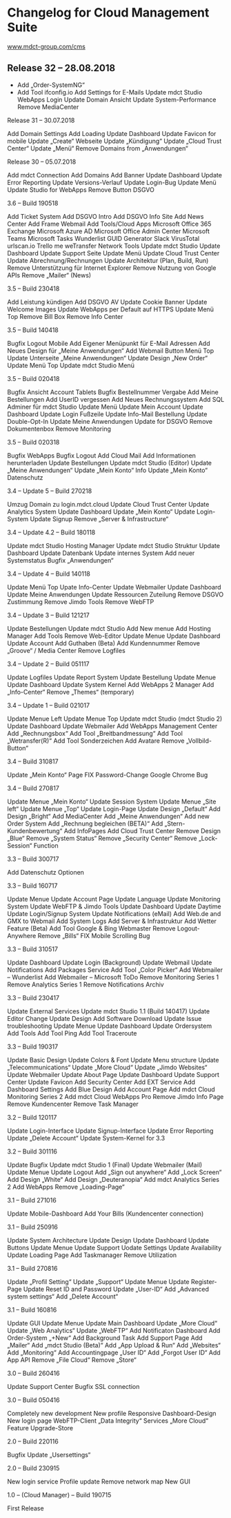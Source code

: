 # Changelog for Cloud Management Suite
www.mdct-group.com/cms


## Release 32 – 28.08.2018

- Add „Order-SystemNG“
- Add Tool ifconfig.io
Add Settings for E-Mails
Update mdct Studio WebApps Login
Update Domain Ansicht
Update System-Performance
Remove MediaCenter
 

Release 31 – 30.07.2018

Add Domain Settings
Add Loading
Update Dashboard
Update Favicon for mobile
Update „Create“ Webseite
Update „Kündigung“
Update „Cloud Trust Center“
Update „Menü“
Remove Domains from „Anwendungen“
 

Release 30 – 05.07.2018

Add mdct Connection
Add Domains
Add Banner
Update Dashboard
Update Error Reporting
Update Versions-Verlauf
Update Login-Bug
Update Menü
Update Studio for WebApps
Remove Button DSGVO
 

3.6 – Build 190518

Add Ticket System
Add DSGVO Intro
Add DSGVO Info Site
Add News Center
Add Frame Webmail
Add Tools/Cloud Apps
Microsoft Office 365 Exchange
Microsoft Azure AD
Microsoft Office Admin Center
Microsoft Teams
Microsoft Tasks
Wunderlist
GUID Generator
Slack
VirusTotal
urlscan.io
Trello
me
weTransfer
Network Tools
Update mdct Studio
Update Dashboard
Update Support Seite
Update Menü
Update Cloud Trust Center
Update Abrechnung/Rechnungen
Update Architektur (Plan, Build, Run)
Remove Unterstützung für Internet Explorer
Remove Nutzung von Google APIs
Remove „Mailer“ (News)
 

3.5 – Build 230418

Add Leistung kündigen
Add DSGVO AV
Update Cookie Banner
Update Welcome Images
Update WebApps per Default auf HTTPS
Update Menü Top
Remove Bill Box
Remove Info Center
 

3.5 – Build 140418

Bugfix Logout Mobile
Add Eigener Menüpunkt für E-Mail Adressen
Add Neues Design für „Meine Anwendungen“
Add Webmail Button Menü Top
Update Unterseite „Meine Anwendungen“
Update Design „New Order“
Update Menü Top
Update mdct Studio Menü
 

3.5 – Build 020418

Bugfix Ansicht Account Tablets
Bugfix Bestellnummer Vergabe
Add Meine Bestellungen
Add UserID vergessen
Add Neues Rechnungssystem
Add SQL Adminer für mdct Studio
Update Menü
Update Mein Account
Update Dashboard
Update Login Fußzeile
Update Info-Mail Bestellung
Update Double-Opt-In
Update Meine Anwendungen
Update for DSGVO
Remove Dokumentenbox
Remove Monitoring
 

3.5 – Build 020318

Bugfix WebApps
Bugfix Logout
Add Cloud Mail
Add Informationen herunterladen
Update Bestellungen
Update mdct Studio (Editor)
Update „Meine Anwendungen“
Update „Mein Konto“ Info
Update „Mein Konto“ Datenschutz
 

3.4 – Update 5 – Build 270218

Umzug Domain zu login.mdct.cloud
Update Cloud Trust Center
Update Analytics System
Update Dashboard
Update „Mein Konto“
Update Login-System
Update Signup
Remove „Server & Infrastructure“
 

3.4 – Update 4.2 – Build 180118

Update mdct Studio Hosting Manager
Update mdct Studio Struktur
Update Dashboard
Update Datenbank
Update internes System
Add neuer Systemstatus
Bugfix „Anwendungen“
 

3.4 – Update 4 – Build 140118

Update Menü Top
Upate Info-Center
Update Webmailer
Update Dashboard
Update Meine Anwendungen
Update Ressourcen Zuteilung
Remove DSGVO Zustimmung
Remove Jimdo Tools
Remove WebFTP
 

3.4 – Update 3 – Build 121217

Update Bestellungen
Update mdct Studio
Add New menue
Add Hosting Manager
Add Tools
Remove Web-Editor
Update Menue
Update Dashboard
Update Account
Add Guthaben (Beta)
Add Kundennummer
Remove „Groove“ / Media Center
Remove Logfiles
 

3.4 – Update 2 – Build 051117

Update Logfiles
Update Report System
Update Bestellung
Update Menue
Update Dashboard
Update System Kernel
Add WebApps 2 Manager
Add „Info-Center“
Remove „Themes“ (temporary)
 

3.4 – Update 1 – Build 021017

Update Menue Left
Update Menue Top
Update mdct Studio (mdct Studio 2)
Update Dashboard
Update Webmailer
Add WebApps Management Center
Add „Rechnungsbox“
Add Tool „Breitbandmessung“
Add Tool „Wetransfer(R)“
Add Tool Sonderzeichen
Add Avatare
Remove „Vollbild-Button“
 

3.4 – Build 310817

Update „Mein Konto“ Page
FIX Password-Change Google Chrome Bug
 

3.4 – Build 270817

Update Menue „Mein Konto“
Update Session System
Update Menue „Site left“
Update Menue „Top“
Update Login-Page
Update Design „Default“
Add Design „Bright“
Add MediaCenter
Add „Meine Anwendungen“
Add new Order System
Add „Rechnung begleichen (BETA)“
Add „Stern-Kundenbewertung“
Add InfoPages
Add Cloud Trust Center
Remove Design „Blue“
Remove „System Status“
Remove „Security Center“
Remove „Lock-Session“ Function
 

3.3 – Build 300717

Add Datenschutz Optionen
 

3.3 – Build 160717

Update Menue
Update Account Page
Update Language
Update Monitoring System
Update WebFTP & Jimdo Tools
Update Dashboard
Update Daytime
Update Login/Signup System
Update Notifications (eMail)
Add Web.de and GMX to Webmail
Add System Logs
Add Server & Infrastruktur
Add Wetter Feature (Beta)
Add Tool Google & Bing Webmaster
Remove Logout-Anywhere
Remove „Bills“
FIX Mobile Scrolling Bug
 

3.3 – Build 310517

Update Dashboard
Update Login (Background)
Update Webmail
Update Notifications
Add Packages Service
Add Tool „Color Picker“
Add Webmailer – Wunderlist
Add Webmailer – Microsoft ToDo
Remove Monitoring Series 1
Remove Analytics Series 1
Remove Notifications Archiv
 

3.3 – Build 230417

Update External Services
Update mdct Studio 1.1 (Build 140417)
Update Editor Change
Update Design
Add Software Download
Update Issue troubleshooting
Update Menue
Update Dashboard
Update Ordersystem
Add Tools
Add Tool Ping
Add Tool Traceroute
 

3.3 – Build 190317

Update Basic Design
Update Colors & Font
Update Menu structure
Update „Telecommunications“
Update „More Cloud“
Update „Jimdo Websites“
Update Webmailer
Update About Page
Update Dashboard
Update Support Center
Update Favicon
Add Security Center
Add EXT Service
Add Dashboard Settings
Add Blue Design
Add Account Page
Add mdct Cloud Monitoring Series 2
Add mdct Cloud WebApps Pro
Remove Jimdo Info Page
Remove Kundencenter
Remove Task Manager
 

3.2 – Build 120117

Update Login-Interface
Update Signup-Interface
Update Error Reporting
Update „Delete Account“
Update System-Kernel for 3.3
 

3.2 – Build 301116

Update Bugfix
Update mdct Studio 1 (Final)
Update Webmailer (Mail)
Update Menue
Update Logout
Add „Sign out anywhere“
Add „Lock Screen“
Add Design „White“
Add Design „Deuteranopia“
Add mdct Analytics Series 2
Add WebApps
Remove „Loading-Page“
 

3.1 – Build 271016

Update Mobile-Dashboard
Add Your Bills (Kundencenter connection)
 

3.1 – Build 250916

Update System Architecture
Update Design
Update Dashboard
Update Buttons
Update Menue
Update Support
Uodate Settings
Update Availability
Update Loading Page
Add Taskmanager
Remove Utilization
 

3.1 – Build 270816

Update „Profil Setting“
Update „Support“
Update Menue
Update Register-Page
Update Reset ID and Password
Update „User-ID“
Add „Advanced system settings“
Add „Delete Account“
 

3.1 – Build 160816

Update GUI
Update Menue
Update Main Dashboard
Update „More Cloud“
Update „Web Analytics“
Update „WebFTP“
Add Notificaton Dashboard
Add Order-System „+New“
Add Background Task
Add Support Page
Add „Mailer“
Add „mdct Studio (Beta)“
Add „App Upload & Run“
Add „Websites“
Add „Monitoring“
Add Accountingpage „User ID“
Add „Forgot User ID“
Add App API
Remove „File Cloud“
Remove „Store“
 

3.0 – Build 260416

Update Support Center
Bugfix SSL connection
 

3.0 – Build 050416

Completely new development
New profile
Responsive Dashboard-Design
New login page
WebFTP-Client
„Data Integrity“ Services
„More Cloud“ Feature
Upgrade-Store
 

2.0 – Build 220116

Bugfix
Update „Usersettings“
 

2.0 – Build 230915

New login service
Profile update
Remove network map
New GUI
 

1.0 – (Cloud Manager) – Build 190715

First Release
